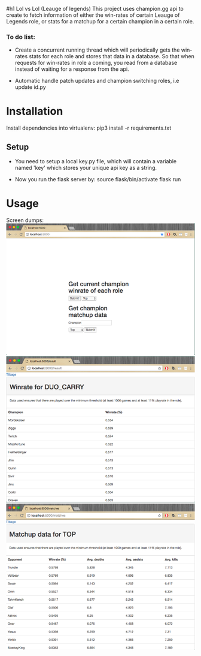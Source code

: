 #h1 Lol vs Lol (Leauge of legends)
This project uses champion.gg api to create to fetch information of either the win-rates of certain Leauge of Legends role, or stats for a matchup for a certain champion in a certain role.

### To do list:
*  Create a concurrent running thread which will periodically gets the win-rates stats for each role and stores that data in a database.  So that when requests for win-rates in role a coming, you read from a database instead of waiting for a response from the api.

*  Automatic handle patch updates and champion switching roles, i.e update id.py

# Installation
Install dependencies into virtualenv:
    pip3 install -r requirements.txt

## Setup
*  You need to setup a local key.py file, which will contain a variable named 'key' which stores your unique api key as a string.

*  Now you run the flask server by:
    source flask/bin/activate
    flask run
    
# Usage
Screen dumps:
![Index](resources/index_dump.png)
![Results](resources/result_dump.png)
![Matches](resources/matches_dump.png)

